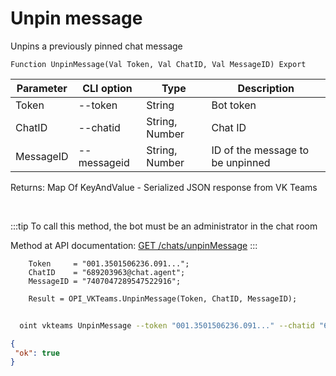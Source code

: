 ﻿---
sidebar_position: 10
---

# Unpin message
 Unpins a previously pinned chat message



`Function UnpinMessage(Val Token, Val ChatID, Val MessageID) Export`

  | Parameter | CLI option | Type | Description |
  |-|-|-|-|
  | Token | --token | String | Bot token |
  | ChatID | --chatid | String, Number | Chat ID |
  | MessageID | --messageid | String, Number | ID of the message to be unpinned |

  
  Returns:  Map Of KeyAndValue - Serialized JSON response from VK Teams

<br/>

:::tip
To call this method, the bot must be an administrator in the chat room

 Method at API documentation: [GET /chats/unpinMessage](https://teams.vk.com/botapi/#/chats/get_chats_unpinMessage)
:::
<br/>


```bsl title="Code example"
    Token     = "001.3501506236.091...";
    ChatID    = "689203963@chat.agent";
    MessageID = "7407047289547522916";

    Result = OPI_VKTeams.UnpinMessage(Token, ChatID, MessageID);
```



```sh title="CLI command example"
    
  oint vkteams UnpinMessage --token "001.3501506236.091..." --chatid "689203963@chat.agent" --messageid "7401463509940174907"

```

```json title="Result"
{
 "ok": true
}
```
